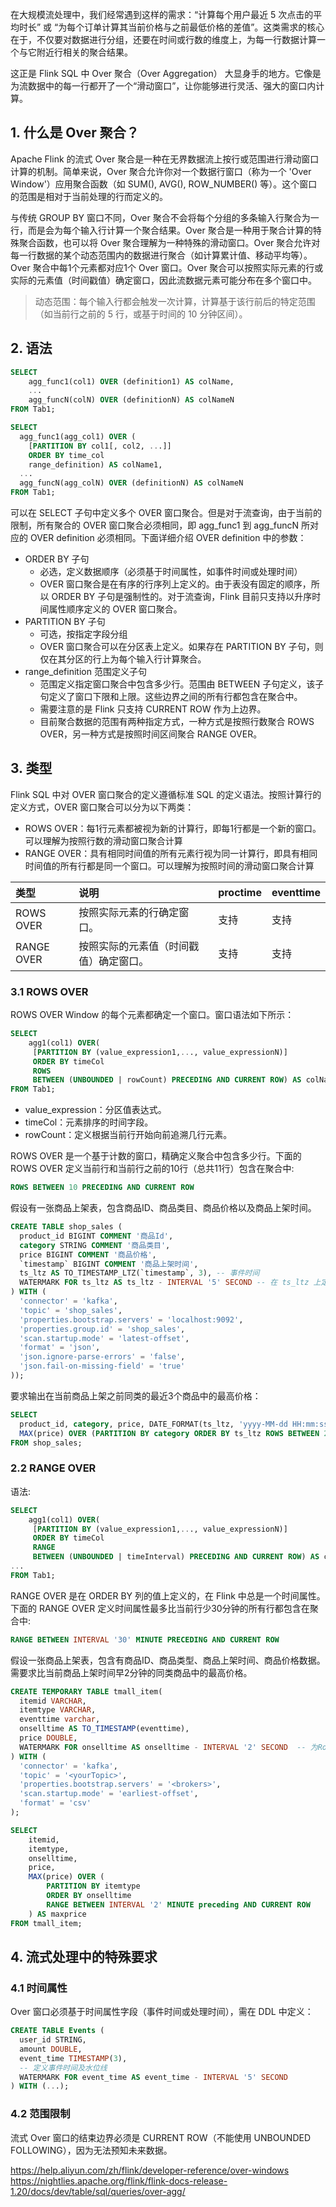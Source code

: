 在大规模流处理中，我们经常遇到这样的需求：“计算每个用户最近 5 次点击的平均时长” 或 “为每个订单计算其当前价格与之前最低价格的差值”。这类需求的核心在于，不仅要对数据进行分组，还要在时间或行数的维度上，为每一行数据计算一个与它附近行相关的聚合结果。

这正是 Flink SQL 中 Over 聚合（Over Aggregation） 大显身手的地方。它像是为流数据中的每一行都开了一个“滑动窗口”，让你能够进行灵活、强大的窗口内计算。

## 1. 什么是 Over 聚合？

Apache Flink 的流式 Over 聚合是一种在无界数据流上按行或范围进行滑动窗口计算的机制。简单来说，Over 聚合允许你对一个数据行窗口（称为一个 'Over Window'）应用聚合函数（如 SUM(), AVG(), ROW_NUMBER() 等）。这个窗口的范围是相对于当前处理的行而定义的。

与传统 GROUP BY 窗口不同，Over 聚合不会将每个分组的多条输入行聚合为一行，而是会为每个输入行计算一个聚合结果。Over 聚合是一种用于聚合计算的特殊聚合函数，也可以将 Over 聚合理解为一种特殊的滑动窗口。Over 聚合允许对每一行数据的某个动态范围内的数据进行聚合（如计算累计值、移动平均等）。Over 聚合中每1个元素都对应1个 Over 窗口。Over 聚合可以按照实际元素的行或实际的元素值（时间戳值）确定窗口，因此流数据元素可能分布在多个窗口中。

> 动态范围：每个输入行都会触发一次计算，计算基于该行前后的特定范围（如当前行之前的 5 行，或基于时间的 10 分钟区间）。

## 2. 语法

```sql
SELECT
    agg_func1(col1) OVER (definition1) AS colName,
    ...
    agg_funcN(colN) OVER (definitionN) AS colNameN
FROM Tab1;

SELECT
  agg_func1(agg_col1) OVER (
    [PARTITION BY col1[, col2, ...]]
    ORDER BY time_col
    range_definition) AS colName1,
  ...
  agg_funcN(agg_colN) OVER (definitionN) AS colNameN
FROM Tab1;
```
可以在 SELECT 子句中定义多个 OVER 窗口聚合。但是对于流查询，由于当前的限制，所有聚合的 OVER 窗口聚合必须相同，即 agg_func1 到 agg_funcN 所对应的 OVER definition 必须相同。下面详细介绍 OVER definition 中的参数：
- ORDER BY 子句
  - 必选，定义数据顺序（必须基于时间属性，如事件时间或处理时间）
  - OVER 窗口聚合是在有序的行序列上定义的。由于表没有固定的顺序，所以 ORDER BY 子句是强制性的。对于流查询，Flink 目前只支持以升序时间属性顺序定义的 OVER 窗口聚合。
- PARTITION BY 子句
  - 可选，按指定字段分组
  - OVER 窗口聚合可以在分区表上定义。如果存在 PARTITION BY 子句，则仅在其分区的行上为每个输入行计算聚合。
- range_definition 范围定义子句
  - 范围定义指定窗口聚合中包含多少行。范围由 BETWEEN 子句定义，该子句定义了窗口下限和上限。这些边界之间的所有行都包含在聚合中。
  - 需要注意的是 Flink 只支持 CURRENT ROW 作为上边界。
  - 目前聚合数据的范围有两种指定方式，一种方式是按照行数聚合 ROWS OVER，另一种方式是按照时间区间聚合 RANGE OVER。

## 3. 类型

Flink SQL 中对 OVER 窗口聚合的定义遵循标准 SQL 的定义语法。按照计算行的定义方式，OVER 窗口聚合可以分为以下两类：
- ROWS OVER：每1行元素都被视为新的计算行，即每1行都是一个新的窗口。可以理解为按照行数的滑动窗口聚合计算
- RANGE OVER：具有相同时间值的所有元素行视为同一计算行，即具有相同时间值的所有行都是同一个窗口。可以理解为按照时间的滑动窗口聚合计算

| 类型     | 说明     | proctime     | eventtime     |
| :------------- | :------------- | :------------- | :------------- |
| ROWS OVER       | 按照实际元素的行确定窗口。 | 支持 | 支持 |
| RANGE OVER      | 按照实际的元素值（时间戳值）确定窗口。 | 支持 | 支持 |

### 3.1 ROWS OVER

ROWS OVER Window 的每个元素都确定一个窗口。窗口语法如下所示：
```sql
SELECT
    agg1(col1) OVER(
     [PARTITION BY (value_expression1,..., value_expressionN)]
     ORDER BY timeCol
     ROWS
     BETWEEN (UNBOUNDED | rowCount) PRECEDING AND CURRENT ROW) AS colName, ...
FROM Tab1;       
```
- value_expression：分区值表达式。
- timeCol：元素排序的时间字段。
- rowCount：定义根据当前行开始向前追溯几行元素。

ROWS OVER 是一个基于计数的窗口，精确定义聚合中包含多少行。下面的 ROWS OVER 定义当前行和当前行之前的10行（总共11行）包含在聚合中:
```sql
ROWS BETWEEN 10 PRECEDING AND CURRENT ROW
```

假设有一张商品上架表，包含商品ID、商品类目、商品价格以及商品上架时间。
```sql
CREATE TABLE shop_sales (
  product_id BIGINT COMMENT '商品Id',
  category STRING COMMENT '商品类目',
  price BIGINT COMMENT '商品价格',
  `timestamp` BIGINT COMMENT '商品上架时间',
  ts_ltz AS TO_TIMESTAMP_LTZ(`timestamp`, 3), -- 事件时间
  WATERMARK FOR ts_ltz AS ts_ltz - INTERVAL '5' SECOND -- 在 ts_ltz 上定义watermark，ts_ltz 成为事件时间列
) WITH (
  'connector' = 'kafka',
  'topic' = 'shop_sales',
  'properties.bootstrap.servers' = 'localhost:9092',
  'properties.group.id' = 'shop_sales',
  'scan.startup.mode' = 'latest-offset',
  'format' = 'json',
  'json.ignore-parse-errors' = 'false',
  'json.fail-on-missing-field' = 'true'
));
```
要求输出在当前商品上架之前同类的最近3个商品中的最高价格：
```sql
SELECT
  product_id, category, price, DATE_FORMAT(ts_ltz, 'yyyy-MM-dd HH:mm:ss') AS time,
  MAX(price) OVER (PARTITION BY category ORDER BY ts_ltz ROWS BETWEEN 2 preceding AND CURRENT ROW) AS max_price
FROM shop_sales;
```

### 2.2 RANGE OVER

语法:
```sql
SELECT
    agg1(col1) OVER(
     [PARTITION BY (value_expression1,..., value_expressionN)]
     ORDER BY timeCol
     RANGE
     BETWEEN (UNBOUNDED | timeInterval) PRECEDING AND CURRENT ROW) AS colName,
...
FROM Tab1;
```

RANGE OVER 是在 ORDER BY 列的值上定义的，在 Flink 中总是一个时间属性。下面的 RANGE OVER 定义时间属性最多比当前行少30分钟的所有行都包含在聚合中:
```sql
RANGE BETWEEN INTERVAL '30' MINUTE PRECEDING AND CURRENT ROW
```

假设一张商品上架表，包含有商品ID、商品类型、商品上架时间、商品价格数据。需要求比当前商品上架时间早2分钟的同类商品中的最高价格。

```sql
CREATE TEMPORARY TABLE tmall_item(
  itemid VARCHAR,
  itemtype VARCHAR,
  eventtime varchar,                            
  onselltime AS TO_TIMESTAMP(eventtime),
  price DOUBLE,
  WATERMARK FOR onselltime AS onselltime - INTERVAL '2' SECOND  -- 为Rowtime定义Watermark
) WITH (
  'connector' = 'kafka',
  'topic' = '<yourTopic>',
  'properties.bootstrap.servers' = '<brokers>',
  'scan.startup.mode' = 'earliest-offset',
  'format' = 'csv'
);

SELECT  
    itemid,
    itemtype,
    onselltime,
    price,  
    MAX(price) OVER (
        PARTITION BY itemtype
        ORDER BY onselltime
        RANGE BETWEEN INTERVAL '2' MINUTE preceding AND CURRENT ROW
    ) AS maxprice
FROM tmall_item;  
```

## 4. 流式处理中的特殊要求

### 4.1 时间属性

Over 窗口必须基于时间属性字段（事件时间或处理时间），需在 DDL 中定义：
```sql
CREATE TABLE Events (
  user_id STRING,
  amount DOUBLE,
  event_time TIMESTAMP(3),
  -- 定义事件时间及水位线
  WATERMARK FOR event_time AS event_time - INTERVAL '5' SECOND
) WITH (...);
```
### 4.2 范围限制

流式 Over 窗口的结束边界必须是 CURRENT ROW（不能使用 UNBOUNDED FOLLOWING），因为无法预知未来数据。


https://help.aliyun.com/zh/flink/developer-reference/over-windows
https://nightlies.apache.org/flink/flink-docs-release-1.20/docs/dev/table/sql/queries/over-agg/
